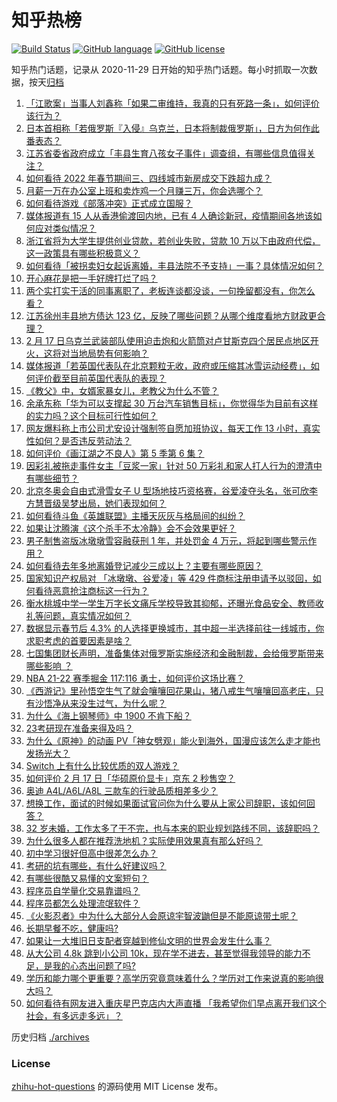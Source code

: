 # 知乎热榜
[![Build Status](https://github.com/ToWeLong/zhihu-hot-questions/workflows/CI/badge.svg)](https://github.com/ToWeLong/zhihu-hot-questions/actions)
[![GitHub language](https://img.shields.io/badge/language-golang-orange.svg)](https://golang.org/)
[![GitHub license](https://img.shields.io/github/license/ToWeLong/zhihu-hot-questions)](https://github.com/ToWeLong/zhihu-hot-questions/blob/main/LICENSE)

知乎热门话题，记录从 2020-11-29 日开始的知乎热门话题。每小时抓取一次数据，按天[归档](./archives)

<!-- BEGIN -->

1. [「江歌案」当事人刘鑫称「如果二审维持，我真的只有死路一条」，如何评价该行为？](https://www.zhihu.com/question/516910193)
1. [日本首相称「若俄罗斯『入侵』乌克兰，日本将制裁俄罗斯」，日方为何作此番表态？](https://www.zhihu.com/question/516905017)
1. [江苏省委省政府成立「丰县生育八孩女子事件」调查组，有哪些信息值得关注？](https://www.zhihu.com/question/517068413)
1. [如何看待 2022 年春节期间三、四线城市新房成交下跌超九成？](https://www.zhihu.com/question/516693284)
1. [月薪一万在办公室上班和卖炸鸡一个月赚三万，你会选哪个？](https://www.zhihu.com/question/422477749)
1. [如何看待游戏《部落冲突》正式成立国服？](https://www.zhihu.com/question/516795319)
1. [媒体报道有 15 人从香港偷渡回内地，已有 4 人确诊新冠，疫情期间各地该如何应对类似情况？](https://www.zhihu.com/question/517032630)
1. [浙江省将为大学生提供创业贷款，若创业失败，贷款 10 万以下由政府代偿，这一政策具有哪些积极意义？](https://www.zhihu.com/question/517062135)
1. [如何看待「被拐卖妇女起诉离婚，丰县法院不予支持」一事？具体情况如何？](https://www.zhihu.com/question/516840740)
1. [开心麻花是把一手好牌打烂了吗？](https://www.zhihu.com/question/296780708)
1. [两个实打实干活的同事离职了，老板连谈都没谈，一句挽留都没有，你怎么看？](https://www.zhihu.com/question/415313450)
1. [江苏徐州丰县地方债达 123 亿，反映了哪些问题？从哪个维度看地方财政更合理？](https://www.zhihu.com/question/516952445)
1. [2 月 17 日乌克兰武装部队使用迫击炮和火箭筒对卢甘斯克四个居民点地区开火，这将对当地局势有何影响？](https://www.zhihu.com/question/517063429)
1. [媒体报道「若英国代表队在北京颗粒无收，政府或压缩其冰雪运动经费」，如何评价截至目前英国代表队的表现？](https://www.zhihu.com/question/516519198)
1. [《教父》中，女婿家暴女儿，老教父为什么不管？](https://www.zhihu.com/question/277718004)
1. [余承东称「华为可以支撑起 30 万台汽车销售目标」，你觉得华为目前有这样的实力吗？这个目标可行性如何？](https://www.zhihu.com/question/511065084)
1. [网友爆料称上市公司尤安设计强制签自愿加班协议，每天工作 13 小时，真实性如何？是否违反劳动法？](https://www.zhihu.com/question/516858056)
1. [如何评价《画江湖之不良人》第 5 季第 6 集？](https://www.zhihu.com/question/516510217)
1. [因彩礼被拖走事件女主「豆浆一家」针对 50 万彩礼和家人打人行为的澄清中有哪些细节？](https://www.zhihu.com/question/516348344)
1. [北京冬奥会自由式滑雪女子 U 型场地技巧资格赛，谷爱凌夺头名，张可欣李方慧晋级吴梦出局，她们表现如何？](https://www.zhihu.com/question/517037697)
1. [如何看待斗鱼《英雄联盟》主播天灰灰与格局间的纠纷？](https://www.zhihu.com/question/516793457)
1. [如果让沈腾演《这个杀手不太冷静》会不会效果更好？](https://www.zhihu.com/question/515049205)
1. [男子制售盗版冰墩墩雪容融获刑 1 年，并处罚金 4 万元，将起到哪些警示作用？](https://www.zhihu.com/question/516484177)
1. [如何看待去年多地离婚登记减少三成以上？主要有哪些原因？](https://www.zhihu.com/question/516842516)
1. [国家知识产权局对 「冰墩墩、谷爱凌」等 429 件商标注册申请予以驳回，如何看待恶意抢注商标这一行为？](https://www.zhihu.com/question/516450912)
1. [衡水桃城中学一学生万字长文痛斥学校导致其抑郁，还曝光食品安全、教师收礼等问题，真实情况如何？](https://www.zhihu.com/question/516850449)
1. [数据显示春节后 4.3% 的人选择更换城市，其中超一半选择前往一线城市，你求职考虑的首要因素是啥？](https://www.zhihu.com/question/516874585)
1. [七国集团财长声明，准备集体对俄罗斯实施经济和金融制裁，会给俄罗斯带来哪些影响 ？](https://www.zhihu.com/question/516534491)
1. [NBA 21-22 赛季掘金 117:116 勇士，如何评价这场比赛？](https://www.zhihu.com/question/517047159)
1. [《西游记》里孙悟空生气了就会嚷嚷回花果山，猪八戒生气嚷嚷回高老庄，只有沙悟净从来没生过气，为什么呢？](https://www.zhihu.com/question/516504755)
1. [为什么《海上钢琴师》中 1900 不肯下船？](https://www.zhihu.com/question/364433477)
1. [23考研现在准备来得及吗？](https://www.zhihu.com/question/514923776)
1. [为什么《原神》的动画 PV「神女劈观」能火到海外，国漫应该怎么走才能也发扬光大？](https://www.zhihu.com/question/512812655)
1. [Switch 上有什么比较优质的双人游戏？](https://www.zhihu.com/question/283561191)
1. [如何评价 2 月 17 日「华硕原价显卡」京东 2 秒售空？](https://www.zhihu.com/question/517003613)
1. [奥迪 A4L/A6L/A8L 三款车的行驶品质相差多少？](https://www.zhihu.com/question/444313911)
1. [想换工作，面试的时候如果面试官问你为什么要从上家公司辞职，该如何回答？](https://www.zhihu.com/question/515509062)
1. [32 岁未婚，工作太多了干不完，也与本来的职业规划路线不同，该辞职吗？](https://www.zhihu.com/question/515831758)
1. [为什么很多人都在推荐洗地机？实际使用效果真有那么好吗？](https://www.zhihu.com/question/495846488)
1. [初中学习很好但高中很差怎么办？](https://www.zhihu.com/question/517041667)
1. [考研的坑有哪些，有什么好建议吗？](https://www.zhihu.com/question/514741240)
1. [有哪些很酷又易懂的文案短句？](https://www.zhihu.com/question/508911063)
1. [程序员自学量化交易靠谱吗？](https://www.zhihu.com/question/66479674)
1. [程序员都怎么处理流氓软件？](https://www.zhihu.com/question/515765534)
1. [《火影忍者》中为什么大部分人会原谅宇智波鼬但是不能原谅带土呢？](https://www.zhihu.com/question/512902866)
1. [长期早餐不吃，健康吗?](https://www.zhihu.com/question/512596675)
1. [如果让一大堆旧日支配者穿越到修仙文明的世界会发生什么事？](https://www.zhihu.com/question/504884402)
1. [从大公司 4.8k 跳到小公司 10k，现在学不进去，甚至觉得我领导的能力不足，是我的心态出问题了吗?](https://www.zhihu.com/question/513259959)
1. [学历和能力哪个更重要？高学历究竟意味着什么？学历对工作来说真的影响很大吗？](https://www.zhihu.com/question/516582331)
1. [如何看待有网友进入重庆星巴克店内大声直播 「我希望你们早点离开我们这个社会，有多远走多远」？](https://www.zhihu.com/question/516893843)

<!-- END -->

历史归档 [./archives](./archives)


### License
[zhihu-hot-questions](https://github.com/towelong/zhihu-hot-questions) 的源码使用 MIT License 发布。